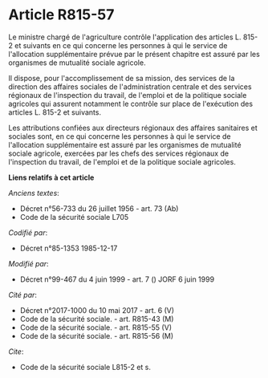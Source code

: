 # Article R815-57

Le ministre chargé de l'agriculture    contrôle l'application des articles L. 815-2 et suivants en ce qui concerne les
personnes à qui le service de l'allocation supplémentaire prévue par le présent chapitre est assuré par les organismes de
mutualité sociale agricole. 

Il dispose, pour l'accomplissement de sa mission, des services de la direction des affaires sociales de l'administration
centrale et des services régionaux de l'inspection du travail, de l'emploi et de la politique sociale agricoles qui assurent
notamment le contrôle sur place de l'exécution des articles L. 815-2 et suivants. 

Les attributions confiées aux directeurs régionaux des affaires sanitaires et sociales sont, en ce qui concerne les personnes
à qui le service de l'allocation supplémentaire est assuré par les organismes de mutualité sociale agricole, exercées par les
chefs des services régionaux de l'inspection du travail, de l'emploi et de la politique sociale agricoles.

**Liens relatifs à cet article**

_Anciens textes_:

  - Décret n°56-733 du 26 juillet 1956 - art. 73 (Ab)
  - Code de la sécurité sociale L705

_Codifié par_:

  - Décret n°85-1353 1985-12-17

_Modifié par_:

  - Décret n°99-467 du 4 juin 1999 - art. 7 () JORF 6 juin 1999

_Cité par_:

  - Décret n°2017-1000 du 10 mai 2017 - art. 6 (V)
  - Code de la sécurité sociale. - art. R815-43 (M)
  - Code de la sécurité sociale. - art. R815-55 (V)
  - Code de la sécurité sociale. - art. R815-56 (M)

_Cite_:

  - Code de la sécurité sociale L815-2 et s.
